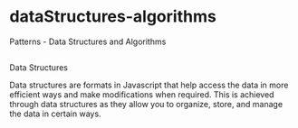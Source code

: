 # dataStructures-algorithms
Patterns - Data Structures and Algorithms

## 


Data Structures

 Data structures are formats in Javascript that help access the data in more efficient ways and make modifications when required. This is achieved through data structures as they allow you to organize, store, and manage the data in certain ways.
